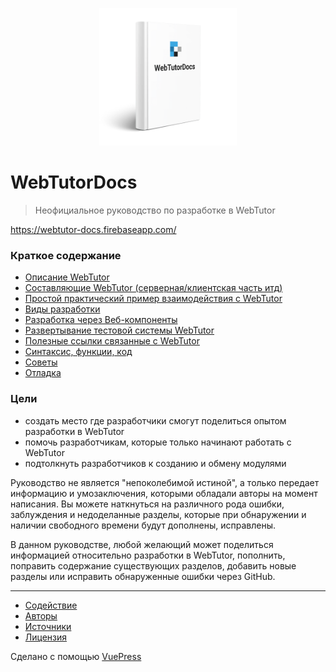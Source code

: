 <p align="center">
  <a href="https://webtutor-docs.firebaseapp.com/" target="_blank">
    <img width="220" src="./docs/.vuepress/public/webtutor-docs-logo-main.png" alt="logo">
  </a>
</p>

# WebTutorDocs

> Неофициальное руководство по разработке в WebTutor

https://webtutor-docs.firebaseapp.com/

### Краткое содержание

* [Описание WebTutor](https://webtutor-docs.firebaseapp.com/about-webtutor/)
* [Составляющие WebTutor (серверная/клиентская часть итд)](https://webtutor-docs.firebaseapp.com/components-of-webtutor/) 
* [Простой практический пример взаимодействия с WebTutor](https://webtutor-docs.firebaseapp.com/some-practice/)
* [Виды разработки](https://webtutor-docs.firebaseapp.com/three-ways/)
* [Разработка через Веб-компоненты](https://webtutor-docs.firebaseapp.com/development-options/web-components/)
* [Развертывание тестовой системы WebTutor](https://webtutor-docs.firebaseapp.com/test-system/)
* [Полезные ссылки связанные с WebTutor](https://webtutor-docs.firebaseapp.com/useful-links/)
* [Синтаксис, функции, код](https://webtutor-docs.firebaseapp.com/code/)
* [Советы](https://webtutor-docs.firebaseapp.com/advice/)
* [Отладка](https://webtutor-docs.firebaseapp.com/debugging/)

### Цели

* создать место где разработчики смогут поделиться опытом разработки в WebTutor
* помочь разработчикам, которые только начинают работать с WebTutor
* подтолкнуть разработчиков к созданию и обмену модулями

Руководство не является "непоколебимой истиной", а только передает информацию и умозаключения, которыми обладали авторы на момент написания. Вы можете наткнуться на различного рода ошибки, заблуждения и недоделанные разделы, которые при обнаружении и наличии свободного времени будут дополнены, исправлены.

В данном руководстве, любой желающий может поделиться информацией относительно разработки в WebTutor, пополнить, поправить содержание существующих разделов, добавить новые разделы или исправить обнаруженные ошибки через GitHub.

***

* [Содействие](https://github.com/maksimyurkov/webtutor-docs/blob/master/CONTRIBUTING.md)
* [Авторы](https://github.com/maksimyurkov/webtutor-docs/blob/master/CONTRIBUTORS.md)
* [Источники](https://github.com/maksimyurkov/webtutor-docs/blob/master/SOURCES.md)
* [Лицензия](https://github.com/maksimyurkov/webtutor-docs/blob/master/LICENSE)

Сделано с помощью [VuePress](https://vuepress.vuejs.org/)
